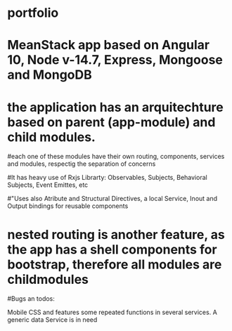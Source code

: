 # portfolio

# MeanStack app based on Angular 10, Node v-14.7, Express, Mongoose and MongoDB

# the application has an arquitechture based on parent (app-module) and child modules.

#each one of these modules have their own routing, components, services and modules, respectig the separation of concerns

#It has heavy use of Rxjs Librarty: Observables, Subjects, Behavioral Subjects, Event Emittes, etc

#"Uses also Atribute and Structural Directives, a local Service, Inout and Output bindings for reusable components

 # nested routing is another feature, as the app has a shell components for bootstrap, therefore all modules are childmodules
 
 #Bugs an todos:
 
 Mobile CSS and features
 some repeated functions in several services. A generic data Service is in need
 
 
 
